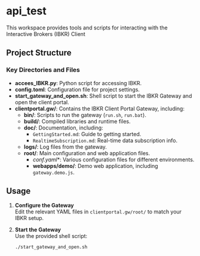 # api_test

This workspace provides tools and scripts for interacting with the Interactive Brokers (IBKR) Client 

## Project Structure

### Key Directories and Files
- **accees_IBKR.py**: Python script for accessing IBKR.
- **config.toml**: Configuration file for project settings.
- **start_gateway_and_open.sh**: Shell script to start the IBKR Gateway and open the client portal.
- **clientportal.gw/**: Contains the IBKR Client Portal Gateway, including:
  - **bin/**: Scripts to run the gateway (`run.sh`, `run.bat`).
  - **build/**: Compiled libraries and runtime files.
  - **doc/**: Documentation, including:
    - `GettingStarted.md`: Guide to getting started.
    - `RealtimeSubscription.md`: Real-time data subscription info.
  - **logs/**: Log files from the gateway.
  - **root/**: Main configuration and web application files.
    - **conf*.yaml**: Various configuration files for different environments.
    - **webapps/demo/**: Demo web application, including `gateway.demo.js`.

## Usage

1. **Configure the Gateway**  
   Edit the relevant YAML files in `clientportal.gw/root/` to match your IBKR setup.

2. **Start the Gateway**  
   Use the provided shell script:
   ```sh
   ./start_gateway_and_open.sh